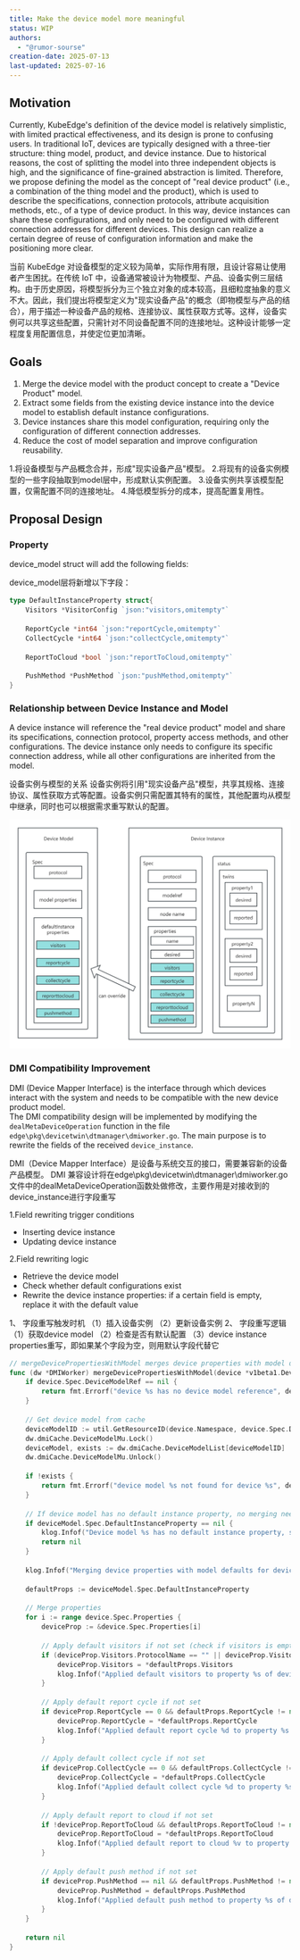 ```yaml
---
title: Make the device model more meaningful
status: WIP
authors:
  - "@rumor-sourse"
creation-date: 2025-07-13
last-updated: 2025-07-16
---
```


## Motivation

Currently, KubeEdge's definition of the device model is relatively simplistic, with limited practical effectiveness, and its design is prone to confusing users. In traditional IoT, devices are typically designed with a three-tier structure: thing model, product, and device instance. Due to historical reasons, the cost of splitting the model into three independent objects is high, and the significance of fine-grained abstraction is limited. Therefore, we propose defining the model as the concept of "real device product" (i.e., a combination of the thing model and the product), which is used to describe the specifications, connection protocols, attribute acquisition methods, etc., of a type of device product. In this way, device instances can share these configurations, and only need to be configured with different connection addresses for different devices. This design can realize a certain degree of reuse of configuration information and make the positioning more clear.

当前 KubeEdge 对设备模型的定义较为简单，实际作用有限，且设计容易让使用者产生困扰。在传统 IoT 中，设备通常被设计为物模型、产品、设备实例三层结构。由于历史原因，将模型拆分为三个独立对象的成本较高，且细粒度抽象的意义不大。因此，我们提出将模型定义为"现实设备产品"的概念（即物模型与产品的结合），用于描述一种设备产品的规格、连接协议、属性获取方式等。这样，设备实例可以共享这些配置，只需针对不同设备配置不同的连接地址。这种设计能够一定程度复用配置信息，并使定位更加清晰。

## Goals

1. Merge the device model with the product concept to create a "Device Product" model.
2. Extract some fields from the existing device instance into the device model to establish default instance configurations.
3. Device instances share this model configuration, requiring only the configuration of different connection addresses.
4. Reduce the cost of model separation and improve configuration reusability.

1.将设备模型与产品概念合并，形成"现实设备产品"模型。
2.将现有的设备实例模型的一些字段抽取到model层中，形成默认实例配置。
3.设备实例共享该模型配置，仅需配置不同的连接地址。
4.降低模型拆分的成本，提高配置复用性。

## Proposal Design

### Property

device_model struct will add the following fields:

device_model层将新增以下字段：

```go
type DefaultInstanceProperty struct{
    Visitors *VisitorConfig `json:"visitors,omitempty"`
    
    ReportCycle *int64 `json:"reportCycle,omitempty"`
    CollectCycle *int64 `json:"collectCycle,omitempty"`
    
    ReportToCloud *bool `json:"reportToCloud,omitempty"`

    PushMethod *PushMethod `json:"pushMethod,omitempty"`
}
```

### Relationship between Device Instance and Model

A device instance will reference the "real device product" model and share its specifications, connection protocol, property access methods, and other configurations. The device instance only needs to configure its specific connection address, while all other configurations are inherited from the model.

设备实例与模型的关系
设备实例将引用"现实设备产品"模型，共享其规格、连接协议、属性获取方式等配置。设备实例只需配置其特有的属性，其他配置均从模型中继承，同时也可以根据需求重写默认的配置。

<img src="./new-device-crd.jpg">


### DMI Compatibility Improvement

DMI (Device Mapper Interface) is the interface through which devices interact with the system and needs to be compatible with the new device product model.  
The DMI compatibility design will be implemented by modifying the `dealMetaDeviceOperation` function in the file `edge\pkg\devicetwin\dtmanager\dmiworker.go`. The main purpose is to rewrite the fields of the received `device_instance`.

DMI（Device Mapper Interface）是设备与系统交互的接口，需要兼容新的设备产品模型。
DMI 兼容设计将在edge\pkg\devicetwin\dtmanager\dmiworker.go文件中的dealMetaDeviceOperation函数处做修改，主要作用是对接收到的device_instance进行字段重写

1.Field rewriting trigger conditions
- Inserting device instance
- Updating device instance

2.Field rewriting logic
- Retrieve the device model
- Check whether default configurations exist
- Rewrite the device instance properties: if a certain field is empty, replace it with the default value

1、 字段重写触发时机
（1）插入设备实例
（2）更新设备实例
2、 字段重写逻辑
（1）获取device model
（2）检查是否有默认配置
（3）device instance properties重写，即如果某个字段为空，则用默认字段代替它

```go
// mergeDevicePropertiesWithModel merges device properties with model defaults
func (dw *DMIWorker) mergeDevicePropertiesWithModel(device *v1beta1.Device) error {
	if device.Spec.DeviceModelRef == nil {
		return fmt.Errorf("device %s has no device model reference", device.Name)
	}

	// Get device model from cache
	deviceModelID := util.GetResourceID(device.Namespace, device.Spec.DeviceModelRef.Name)
	dw.dmiCache.DeviceModelMu.Lock()
	deviceModel, exists := dw.dmiCache.DeviceModelList[deviceModelID]
	dw.dmiCache.DeviceModelMu.Unlock()

	if !exists {
		return fmt.Errorf("device model %s not found for device %s", device.Spec.DeviceModelRef.Name, device.Name)
	}

	// If device model has no default instance property, no merging needed
	if deviceModel.Spec.DefaultInstanceProperty == nil {
		klog.Infof("Device model %s has no default instance property, skipping merge for device %s", deviceModel.Name, device.Name)
		return nil
	}

	klog.Infof("Merging device properties with model defaults for device %s using model %s", device.Name, deviceModel.Name)

	defaultProps := deviceModel.Spec.DefaultInstanceProperty

	// Merge properties
	for i := range device.Spec.Properties {
		deviceProp := &device.Spec.Properties[i]

		// Apply default visitors if not set (check if visitors is empty or has no protocol name)
		if (deviceProp.Visitors.ProtocolName == "" || deviceProp.Visitors.ConfigData == nil) && defaultProps.Visitors != nil {
			deviceProp.Visitors = *defaultProps.Visitors
			klog.Infof("Applied default visitors to property %s of device %s", deviceProp.Name, device.Name)
		}

		// Apply default report cycle if not set
		if deviceProp.ReportCycle == 0 && defaultProps.ReportCycle != nil {
			deviceProp.ReportCycle = *defaultProps.ReportCycle
			klog.Infof("Applied default report cycle %d to property %s of device %s", *defaultProps.ReportCycle, deviceProp.Name, device.Name)
		}

		// Apply default collect cycle if not set
		if deviceProp.CollectCycle == 0 && defaultProps.CollectCycle != nil {
			deviceProp.CollectCycle = *defaultProps.CollectCycle
			klog.Infof("Applied default collect cycle %d to property %s of device %s", *defaultProps.CollectCycle, deviceProp.Name, device.Name)
		}

		// Apply default report to cloud if not set
		if !deviceProp.ReportToCloud && defaultProps.ReportToCloud != nil {
			deviceProp.ReportToCloud = *defaultProps.ReportToCloud
			klog.Infof("Applied default report to cloud %v to property %s of device %s", *defaultProps.ReportToCloud, deviceProp.Name, device.Name)
		}

		// Apply default push method if not set
		if deviceProp.PushMethod == nil && defaultProps.PushMethod != nil {
			deviceProp.PushMethod = defaultProps.PushMethod
			klog.Infof("Applied default push method to property %s of device %s", deviceProp.Name, device.Name)
		}
	}

	return nil
}
```
